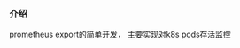 <!--
 * @Descripttion: 
 * @version: 1.0
 * @Author: Gao Gao
 * @Date: 2024-05-08 16:05:12
 * @LastEditors: Gao
 * @LastEditTime: 2024-05-08 17:03:38
-->
### 介绍

prometheus export的简单开发， 主要实现对k8s pods存活监控

###